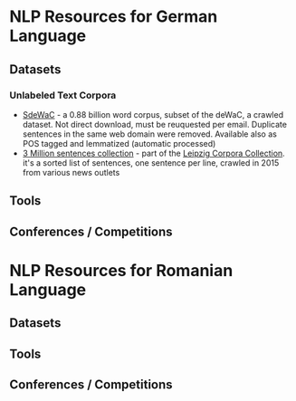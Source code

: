# NLP Resources for German Language

## Datasets

### Unlabeled Text Corpora

- [SdeWaC](https://www.ims.uni-stuttgart.de/forschung/ressourcen/korpora/sdewac/) - a 0.88 billion word corpus, subset of the deWaC, a crawled dataset. Not  direct download, must be reuquested per email. Duplicate sentences in the same web domain were removed. Available also as POS tagged and lemmatized (automatic processed)
- [3 Million sentences collection](https://www.kaggle.com/rtatman/3-million-german-sentences) - part of the [Leipzig Corpora Collection](https://corpora.uni-leipzig.de/en?corpusId=deu_newscrawl-public_2018&word=). it's a sorted list of sentences, one sentence per line, crawled in 2015 from various news outlets


## Tools

## Conferences / Competitions


# NLP Resources for Romanian Language

## Datasets

## Tools

## Conferences / Competitions
